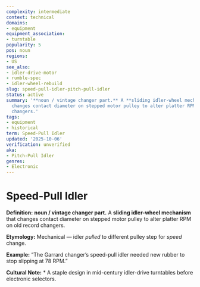 ```yaml
---
complexity: intermediate
context: technical
domains:
- equipment
equipment_association:
- turntable
popularity: 5
pos: noun
regions:
- US
see_also:
- idler-drive-motor
- rumble-spec
- idler-wheel-rebuild
slug: speed-pull-idler-pitch-pull-idler
status: active
summary: '**noun / vintage changer part.** A **sliding idler-wheel mechanism** that
  changes contact diameter on stepped motor pulley to alter platter RPM on old record
  changers.'
tags:
- equipment
- historical
term: Speed-Pull Idler
updated: '2025-10-06'
verification: unverified
aka:
- Pitch-Pull Idler
genres:
- Electronic
---
```


# Speed-Pull Idler

**Definition:** **noun / vintage changer part.** A **sliding idler-wheel mechanism** that changes contact diameter on stepped motor pulley to alter platter RPM on old record changers.

**Etymology:** Mechanical — idler *pulled* to different pulley step for *speed* change.

**Example:** “The Garrard changer’s speed-pull idler needed new rubber to stop slipping at 78 RPM.”

**Cultural Note:** * A staple design in mid-century idler-drive turntables before electronic selectors.

